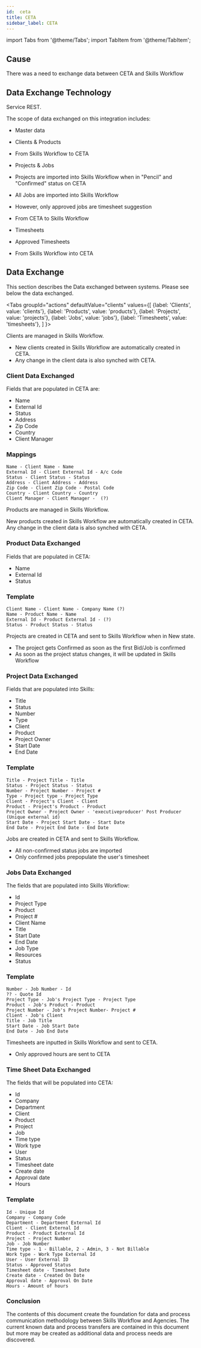 ```yaml
---
id:  ceta
title: CETA
sidebar_label: CETA
---
```


import Tabs from '@theme/Tabs';
import TabItem from '@theme/TabItem';

## Cause

There was a need to exchange data between CETA and Skills Workflow

## Data Exchange Technology

Service REST.

The scope of data exchanged on this integration includes:

- Master data
- Clients & Products
- From Skills Workflow to CETA

- Projects & Jobs
- Projects are imported into Skills Workflow when in "Pencil" and "Confirmed" status on CETA
- All Jobs are imported into Skills Workflow
- However, only approved jobs are timesheet suggestion
- From CETA to Skills Workflow

- Timesheets
- Approved Timesheets
- From Skills Workflow into CETA


## Data Exchange

This section describes the Data exchanged between systems. Please see below the data exchanged.


<Tabs
  groupId="actions"
  defaultValue="clients"
  values={[
    {label: 'Clients', value: 'clients'},
    {label: 'Products', value: 'products'},
    {label: 'Projects', value: 'projects'},
    {label: 'Jobs', value: 'jobs'},
    {label: 'Timesheets', value: 'timesheets'},
  ]
}>

<TabItem value="clients">

Clients are managed in Skills Workflow. 

- New clients created in Skills Workflow are automatically created in CETA.
- Any change in the client data is also synched with CETA.


### Client Data Exchanged

Fields that are populated in CETA are:

- Name
- External Id
- Status
- Address
- Zip Code
- Country
- Client Manager

### Mappings

```
Name - Client Name - Name
External Id - Client External Id - A/c Code
Status - Client Status - Status
Address - Client Address - Address
Zip Code - Client Zip Code - Postal Code
Country - Client Country - Country
Client Manager - Client Manager -  (?)
```

</TabItem>

<TabItem value="products">

Products are managed in Skills Workflow. 

New products created in Skills Workflow are automatically created in CETA.
Any change in the client data is also synched with CETA.

### Product Data Exchanged

Fields that are populated in CETA:

- Name
- External Id
- Status


### Template

```
Client Name - Client Name - Company Name (?)
Name - Product Name - Name
External Id - Product External Id - (?)
Status - Product Status - Status
```

</TabItem>

<TabItem value="projects">

Projects are created in CETA and sent to Skills Workflow when in New state.

- The project gets Confirmed as soon as the first Bid/Job is confirmed
- As soon as the project status changes, it will be updated in Skills Workflow

### Project Data Exchanged

Fields that are populated into Skills:

- Title
- Status
- Number
- Type
- Client
- Product
- Project Owner
- Start Date
- End Date

### Template

```
Title - Project Title - Title
Status - Project Status - Status
Number - Project Number - Project #
Type - Project type - Project Type
Client - Project's Client - Client
Product - Project's Product - Product
Project Owner - Project Owner - 'executiveproducer' Post Producer (Unique external id)
Start Date - Project Start Date - Start Date
End Date - Project End Date - End Date
```

</TabItem>

<TabItem value="jobs">

Jobs are created in CETA and sent to Skills Workflow.

- All non-confirmed status jobs are imported
- Only confirmed jobs prepopulate the user's timesheet

### Jobs Data Exchanged

The fields that are populated into Skills Workflow:

- Id
- Project Type
- Product
- Project #
- Client Name
- Title
- Start Date
- End Date
- Job Type
- Resources
- Status


### Template

```
Number - Job Number - Id
?? - Quote Id
Project Type - Job's Project Type - Project Type
Product - Job's Product - Product
Project Number - Job's Project Number- Project #
Client - Job's Client
Title - Job Title
Start Date - Job Start Date
End Date - Job End Date
```
</TabItem>

<TabItem value="timesheets">

Timesheets are inputted in Skills Workflow and sent to CETA.

- Only approved hours are sent to CETA

### Time Sheet Data Exchanged

The fields that will be populated into CETA:

- Id
- Company
- Department
- Client
- Product
- Project
- Job
- Time type
- Work type
- User
- Status
- Timesheet date
- Create date
- Approval date
- Hours


### Template

```
Id - Unique Id
Company - Company Code
Department - Department External Id
Client - Client External Id
Product - Product External Id
Project - Project Number
Job - Job Number
Time type - 1 - Billable, 2 - Admin, 3 - Not Billable
Work type - Work Type External Id
User - User External ID
Status - Approved Status
Timesheet date - Timesheet Date
Create date - Created On Date
Approval date - Approval On Date
Hours - Amount of hours
```
</TabItem>

</Tabs>

### Conclusion

The contents of this document create the foundation for data and process communication methodology between Skills Workflow and Agencies. The current known data and process transfers are contained in this document but more may be created as additional data and process needs are discovered.
